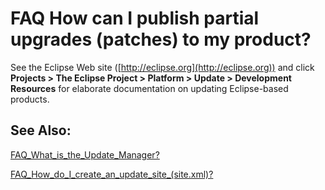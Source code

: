 

FAQ How can I publish partial upgrades (patches) to my product?
===============================================================

See the Eclipse Web site ([http://eclipse.org](http://eclipse.org)) and click **Projects > The Eclipse Project > Platform > Update > Development Resources** for elaborate documentation on updating Eclipse-based products.

  

See Also:
---------

[FAQ\_What\_is\_the\_Update_Manager?](./FAQ_What_is_the_Update_Manager.md "FAQ What is the Update Manager?")

[FAQ\_How\_do\_I\_create\_an\_update\_site\_(site.xml)?](./FAQ_How_do_I_create_an_update_site_(site.xml).md "FAQ How do I create an update site (site.xml)?")

